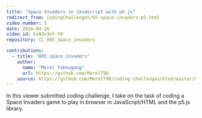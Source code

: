 ```yaml
---
title: "Space Invaders in JavaScript with p5.js"
redirect_from: CodingChallenges/05-space-invaders-p5.html
video_number: 5
date: 2016-04-26
video_id: biN3v3ef-Y0
repository: CC_005_Space_invaders

contributions:
  - title: "005_space_invaders"
    author:
      name: "Morel Takougang"
      url: https://github.com/MorelT98
    source: https://github.com/MorelT98/coding-challenges/blob/master/005_space_invaders.py
---
```


In this viewer submitted coding challenge, I take on the task of coding a Space Invaders game to play in browser in JavaScript/HTML and the p5.js library.
